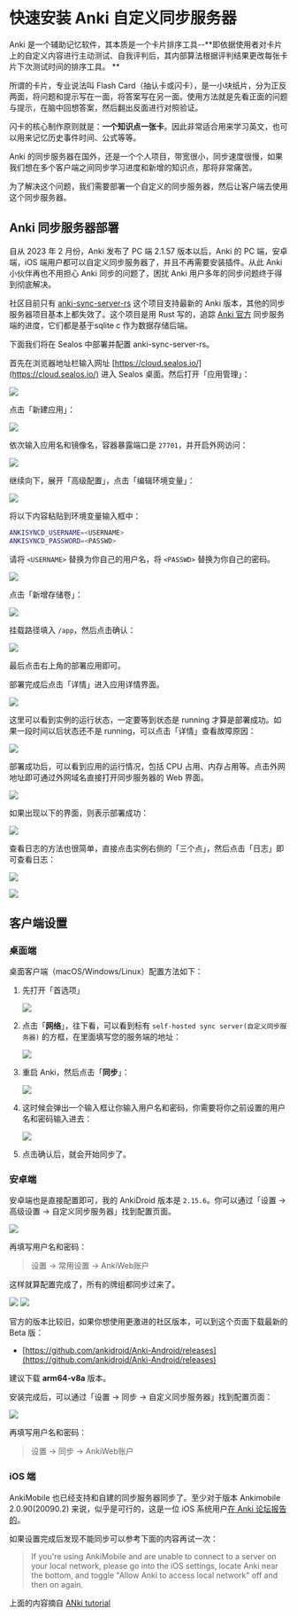 # 快速安装 Anki 自定义同步服务器

Anki 是一个辅助记忆软件，其本质是一个卡片排序工具--**即依据使用者对卡片上的自定义内容进行主动测试、自我评判后，其内部算法根据评判结果更改每张卡片下次测试时间的排序工具。
**

所谓的卡片，专业说法叫 Flash Card（抽认卡或闪卡），是一小块纸片，分为正反两面，将问题和提示写在一面，将答案写在另一面。使用方法就是先看正面的问题与提示，在脑中回想答案，然后翻出反面进行对照验证。

闪卡的核心制作原则就是：**一个知识点一张卡**。因此非常适合用来学习英文，也可以用来记忆历史事件时间、公式等等。

Anki 的同步服务器在国外，还是一个个人项目，带宽很小，同步速度很慢，如果我们想在多个客户端之间同步学习进度和新增的知识点，那将非常痛苦。

为了解决这个问题，我们需要部署一个自定义的同步服务器，然后让客户端去使用这个同步服务器。

## Anki 同步服务器部署

自从 2023 年 2 月份，Anki 发布了 PC 端 2.1.57 版本以后，Anki 的 PC 端，安卓端，iOS 端用户都可以自定义同步服务器了，并且不再需要安装插件。从此
Anki 小伙伴再也不用担心 Anki 同步的问题了，困扰 Anki 用户多年的同步问题终于得到彻底解决。

社区目前只有 [anki-sync-server-rs](https://github.com/ankicommunity/anki-sync-server-rs) 这个项目支持最新的 Anki
版本，其他的同步服务器项目基本上都失效了。这个项目是用 Rust 写的，追踪 [Anki 官方](https://github.com/ankitects/anki)
同步服务端的进度，它们都是基于sqlite c 作为数据存储后端。

下面我们将在 Sealos 中部署并配置 anki-sync-server-rs。

首先在浏览器地址栏输入网址 [https://cloud.sealos.io/](https://cloud.sealos.io/) 进入 Sealos 桌面。然后打开「应用管理」：

![](../images/2023-06-26-11-54-EIVahX.jpg)

点击「新建应用」：

![](../images/2023-06-26-11-55-NDkuEg.jpg)

依次输入应用名和镜像名，容器暴露端口是 `27701`，并开启外网访问：

![](../images/2023-06-26-11-59-FxJE12.png)

继续向下，展开「高级配置」，点击「编辑环境变量」：

![](../images/2023-06-26-12-01-DKect7.png)

将以下内容粘贴到环境变量输入框中：

```bash
ANKISYNCD_USERNAME=<USERNAME>
ANKISYNCD_PASSWORD=<PASSWD>
```

请将 `<USERNAME>` 替换为你自己的用户名，将 `<PASSWD>` 替换为你自己的密码。

![](../images/2023-06-26-12-05-CWczxm.png)

点击「新增存储卷」：

![](../images/2023-06-26-12-06-lvv6ms.png)

挂载路径填入 `/app`，然后点击确认：

![](../images/2023-06-26-12-07-s8W7iu.png)

最后点击右上角的部署应用即可。

部署完成后点击「详情」进入应用详情界面。

![](../images/2023-06-26-12-09-RslDGj.png)

这里可以看到实例的运行状态，一定要等到状态是 running 才算是部署成功。如果一段时间以后状态还不是 running，可以点击「详情」查看故障原因：

![](../images/2023-06-26-13-09-Vs9ccy.png)

部署成功后，可以看到应用的运行情况，包括 CPU 占用、内存占用等。点击外网地址即可通过外网域名直接打开同步服务器的 Web 界面。

![](../images/2023-06-26-13-09-YFHPYc.png)

如果出现以下的界面，则表示部署成功：

![](../images/2023-06-26-13-09-FwsbfW.png)

查看日志的方法也很简单，直接点击实例右侧的「三个点」，然后点击「日志」即可查看日志：

![](../images/2023-06-26-13-09-hdHfxP.png)

![](../images/2023-06-26-13-09-nwrxrv.png)

## 客户端设置

### 桌面端

桌面客户端（macOS/Windows/Linux）配置方法如下：

1. 先打开「首选项」

   ![](../images/2023-06-26-12-24-QHYKZt.png)

2. 点击「**网络**」，往下看，可以看到标有 `self-hosted sync server(自定义同步服务器)` 的方框，在里面填写您的服务端的地址：

   ![](../images/2023-06-26-12-26-HYOaBJ.png)

3. 重启 Anki，然后点击「**同步**」：

   ![](../images/2023-06-26-12-28-ccnUOj.png)

4. 这时候会弹出一个输入框让你输入用户名和密码，你需要将你之前设置的用户名和密码输入进去：

   ![](../images/2023-06-26-12-29-z5E9gi.png)

5. 点击确认后，就会开始同步了。

### 安卓端

安卓端也是直接配置即可，我的 AnkiDroid 版本是 `2.15.6`。你可以通过「设置 -> 高级设置 -> 自定义同步服务器」找到配置页面。

![](../images/2022-04-10-14-31-vrNHJU.png)

再填写用户名和密码：

> 设置 -> 常用设置 -> AnkiWeb账户

这样就算配置完成了，所有的牌组都同步过来了。

![](../images/2022-04-10-14-32-ADfk8T.png)
![](../images/2022-04-10-14-32-1iudM0.png)

官方的版本比较旧，如果你想使用更激进的社区版本，可以到这个页面下载最新的 Beta 版：

+ [https://github.com/ankidroid/Anki-Android/releases](https://github.com/ankidroid/Anki-Android/releases)

建议下载 **arm64-v8a** 版本。

安装完成后，可以通过「设置 -> 同步 -> 自定义同步服务器」找到配置页面：

![](../images/2023-06-26-12-39-1jsF0t.jpeg)

再填写用户名和密码：

> 设置 -> 同步 -> AnkiWeb账户

### iOS 端

AnkiMobile 也已经支持和自建的同步服务器同步了。至少对于版本 Ankimobile 2.0.90(20090.2) 来说，似乎是可行的，这是一位 iOS
系统用户[在 Anki 论坛报告的](https://forums.ankiweb.net/t/ankimobile-self-sync-server-failure-the-one-bundled-in-version-2-1-60-qt6/27862)。

如果设置完成后发现不能同步可以参考下面的内容再试一次：

> If you're using AnkiMobile and are unable to connect to a server on your local network, please go into the iOS
> settings, locate Anki near the bottom, and toggle "Allow Anki to access local network"  off and then on again.

上面的内容摘自 [ANki tutorial](https://docs.ankiweb.net/sync-server.html#client-setup)